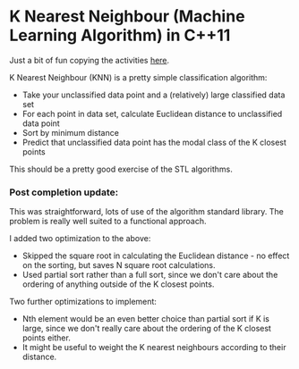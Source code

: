 # K Nearest Neighbour (Machine Learning Algorithm) in C++11

Just a bit of fun copying the activities [here](http://spin.atomicobject.com/2013/05/06/k-nearest-neighbor-racket/).

K Nearest Neighbour (KNN) is a pretty simple classification algorithm:

* Take your unclassified data point and a (relatively) large classified data set
* For each point in data set, calculate Euclidean distance to unclassified data point
* Sort by minimum distance
* Predict that unclassified data point has the modal class of the K closest points

This should be a pretty good exercise of the STL algorithms.

### Post completion update:
This was straightforward, lots of use of the algorithm standard library. The problem is really well suited to a functional approach.

I added two optimization to the above:
+ Skipped the square root in calculating the Euclidean distance - no effect on the sorting, but saves N square root calculations.
+ Used partial sort rather than a full sort, since we don't care about the ordering of anything outside of the K closest points.

Two further optimizations to implement:
+ Nth element would be an even better choice than partial sort if K is large, since we don't really care about the ordering of the K closest points either.
+ It might be useful to weight the K nearest neighbours according to their distance.
